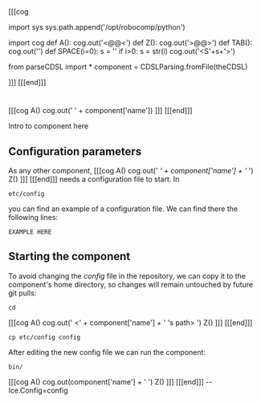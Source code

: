 [[[cog

import sys
sys.path.append('/opt/robocomp/python')

import cog
def A():
	cog.out('<@@<')
def Z():
	cog.out('>@@>')
def TAB():
	cog.out('<TABHERE>')
def SPACE(i=0):
	s = ''
	if i>0:
		s = str(i)
	cog.out('<S'+s+'>')

from parseCDSL import *
component = CDSLParsing.fromFile(theCDSL)

]]]
[[[end]]]
#
[[[cog
A()
cog.out(' ' + component['name'])
]]]
[[[end]]]

Intro to component here


## Configuration parameters
As any other component,
[[[cog
A()
cog.out(' *' + component['name'] + '* ')
Z()
]]]
[[[end]]]
needs a configuration file to start. In

    etc/config

you can find an example of a configuration file. We can find there the following lines:

    EXAMPLE HERE

    
## Starting the component
To avoid changing the *config* file in the repository, we can copy it to the component's home directory, so changes will remain untouched by future git pulls:

    cd
[[[cog
A()
cog.out(' <' + component['name'] + ' \'s path> ')
Z()
]]]
[[[end]]]

    cp etc/config config
    
After editing the new config file we can run the component:

    bin/
[[[cog
A()
cog.out(component['name'] + ' ')
Z()
]]]
[[[end]]]
    --Ice.Config=config




    
    


    






